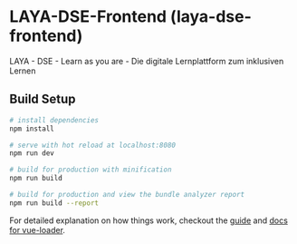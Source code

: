 # LAYA-DSE-Frontend (laya-dse-frontend)
LAYA - DSE - Learn as you are - Die digitale Lernplattform zum inklusiven Lernen

## Build Setup

``` bash
# install dependencies
npm install

# serve with hot reload at localhost:8080
npm run dev

# build for production with minification
npm run build

# build for production and view the bundle analyzer report
npm run build --report
```

For detailed explanation on how things work, checkout the [guide](http://vuejs-templates.github.io/webpack/) and [docs for vue-loader](http://vuejs.github.io/vue-loader).
